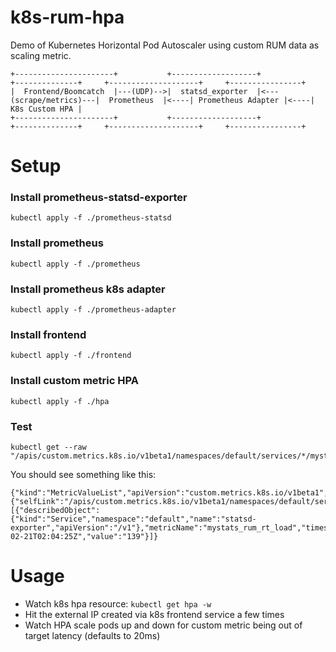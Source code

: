 # k8s-rum-hpa
Demo of Kubernetes Horizontal Pod Autoscaler using custom RUM data as scaling metric. 

```
+----------------------+           +-------------------+                       +--------------+     +--------------------+     +----------------+
|  Frontend/Boomcatch  |---(UDP)-->|  statsd_exporter  |<---(scrape/metrics)---|  Prometheus  |<----| Prometheus Adapter |<----| K8s Custom HPA |
+----------------------+           +-------------------+                       +--------------+     +--------------------+     +----------------+
```


# Setup
### Install prometheus-statsd-exporter
```
kubectl apply -f ./prometheus-statsd
```
### Install prometheus
```
kubectl apply -f ./prometheus
```
### Install prometheus k8s adapter
```
kubectl apply -f ./prometheus-adapter
```
### Install frontend
```
kubectl apply -f ./frontend
```
### Install custom metric HPA
```
kubectl apply -f ./hpa
```
### Test
```
kubectl get --raw "/apis/custom.metrics.k8s.io/v1beta1/namespaces/default/services/*/mystats_rum_rt_load"
```
You should see something like this:
```
{"kind":"MetricValueList","apiVersion":"custom.metrics.k8s.io/v1beta1","metadata":{"selfLink":"/apis/custom.metrics.k8s.io/v1beta1/namespaces/default/services/%2A/mystats_rum_rt_load"},"items":[{"describedObject":{"kind":"Service","namespace":"default","name":"statsd-exporter","apiVersion":"/v1"},"metricName":"mystats_rum_rt_load","timestamp":"2019-02-21T02:04:25Z","value":"139"}]}
```

# Usage
- Watch k8s hpa resource: `kubectl get hpa -w`
- Hit the external IP created via k8s frontend service a few times
- Watch HPA scale pods up and down for custom metric being out of target latency (defaults to 20ms)

